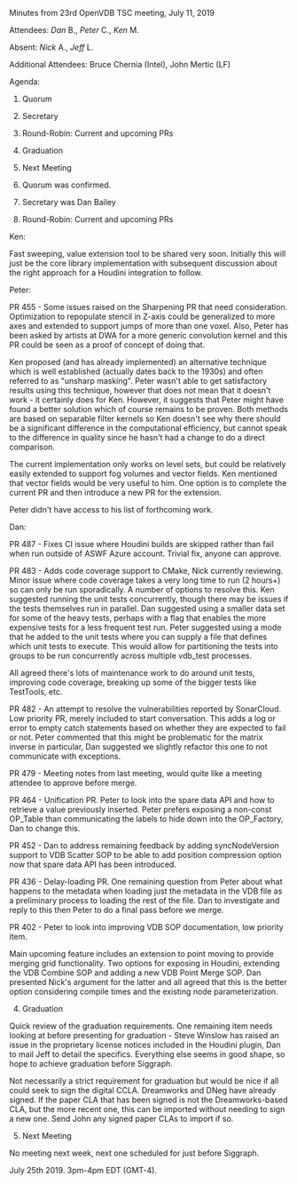 Minutes from 23rd OpenVDB TSC meeting, July 11, 2019

Attendees: *Dan* B., *Peter* C., *Ken* M.

Absent: *Nick* A., *Jeff* L.

Additional Attendees: Bruce Chernia (Intel), John Mertic (LF)

Agenda:

1) Quorum
2) Secretary
3) Round-Robin: Current and upcoming PRs
4) Graduation
5) Next Meeting


1) Quorum was confirmed.

2) Secretary was Dan Bailey

3) Round-Robin: Current and upcoming PRs

Ken:

Fast sweeping, value extension tool to be shared very soon. Initially this will
just be the core library implementation with subsequent discussion about the
right approach for a Houdini integration to follow.

Peter:

PR 455 - Some issues raised on the Sharpening PR that need consideration.
Optimization to repopulate stencil in Z-axis could be generalized to more axes
and extended to support jumps of more than one voxel. Also, Peter has been asked
by artists at DWA for a more generic convolution kernel and this PR could be
seen as a proof of concept of doing that.

Ken proposed (and has already implemented) an alternative technique which is
well established (actually dates back to the 1930s) and often referred to as
"unsharp masking". Peter wasn't able to get satisfactory results using this
technique, however that does not mean that it doesn't work - it certainly does
for Ken. However, it suggests that Peter might have found a better solution
which of course remains to be proven. Both methods are based on separable filter
kernels so Ken doesn't see why there should be a significant difference in the
computational efficiency, but cannot speak to the difference in quality since he
hasn't had a change to do a direct comparison.

The current implementation only works on level sets, but could be relatively
easily extended to support fog volumes and vector fields. Ken mentioned that
vector fields would be very useful to him. One option is to complete the current
PR and then introduce a new PR for the extension.

Peter didn't have access to his list of forthcoming work.

Dan:

PR 487 - Fixes CI issue where Houdini builds are skipped rather than fail when
run outside of ASWF Azure account. Trivial fix, anyone can approve.

PR 483 - Adds code coverage support to CMake, Nick currently reviewing. Minor
issue where code coverage takes a very long time to run (2 hours+) so can only
be run sporadically. A number of options to resolve this. Ken suggested running
the unit tests concurrently, though there may be issues if the tests themselves
run in parallel. Dan suggested using a smaller data set for some of the heavy
tests, perhaps with a flag that enables the more expensive tests for a less
frequent test run. Peter suggested using a mode that he added to the unit tests
where you can supply a file that defines which unit tests to execute. This
would allow for partitioning the tests into groups to be run concurrently
across multiple vdb_test processes.

All agreed there's lots of maintenance work to do around unit tests, improving
code coverage, breaking up some of the bigger tests like TestTools, etc.

PR 482 - An attempt to resolve the vulnerabilities reported by SonarCloud. Low
priority PR, merely included to start conversation. This adds a log or error to
empty catch statements based on whether they are expected to fail or not. Peter
commented that this might be problematic for the matrix inverse in particular,
Dan suggested we slightly refactor this one to not communicate with exceptions.

PR 479 - Meeting notes from last meeting, would quite like a meeting attendee to
approve before merge.

PR 464 - Unification PR. Peter to look into the spare data API and how to
retrieve a value previously inserted. Peter prefers exposing a non-const
OP_Table than communicating the labels to hide down into the OP_Factory, Dan to
change this.

PR 452 - Dan to address remaining feedback by adding syncNodeVersion support to
VDB Scatter SOP to be able to add position compression option now that spare
data API has been introduced.

PR 436 - Delay-loading PR. One remaining question from Peter about what happens
to the metadata when loading just the metadata in the VDB file as a preliminary
process to loading the rest of the file. Dan to investigate and reply to this
then Peter to do a final pass before we merge.

PR 402 - Peter to look into improving VDB SOP documentation, low priority item.

Main upcoming feature includes an extension to point moving to provide merging
grid functionality. Two options for exposing in Houdini, extending the VDB
Combine SOP and adding a new VDB Point Merge SOP. Dan presented Nick's argument
for the latter and all agreed that this is the better option considering compile
times and the existing node parameterization.

4) Graduation

Quick review of the graduation requirements. One remaining item needs looking at
before presenting for graduation - Steve Winslow has raised an issue in the
proprietary license notices included in the Houdini plugin, Dan to mail Jeff to
detail the specifics. Everything else seems in good shape, so hope to achieve
graduation before Siggraph.

Not necessarily a strict requirement for graduation but would be nice if all
could seek to sign the digital CCLA. Dreamworks and DNeg have already signed. If
the paper CLA that has been signed is not the Dreamworks-based CLA, but the more
recent one, this can be imported without needing to sign a new one. Send John
any signed paper CLAs to import if so.

5) Next Meeting

No meeting next week, next one scheduled for just before Siggraph.

July 25th 2019.  3pm-4pm EDT (GMT-4).
